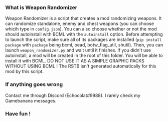 ### What is Weapon Randomizer

Weapon Randomizer is a script that creates a mod randomizing weapons. It can randomize standalone, enemy and chest weapons (you can choose whicih type in `config.json`). You can also choose whether or not the mod should autoinstall with BCML with the `autoinstall` option. Before attempting to launch the script, make sure all of its packages are installed (`pip install package` with `package` being bcml, oead, botw_flag_util, shutil). Then, you can launch `weapon_randomizer.py` and wait until it finishes. If you didn't use autoinstall, a mod will be created in the root of this folder. You will be able to install it with BCML. DO NOT USE IT AS A SIMPLE GRAPHIC PACKS WITHOUT USING BCML ! The RSTB isn't generated automatically for this mod by this script. 

### If anything goes wrong

Contact me through Discord (Echocolat#9988). I rarely check my Gamebanana messages.

### Have fun !